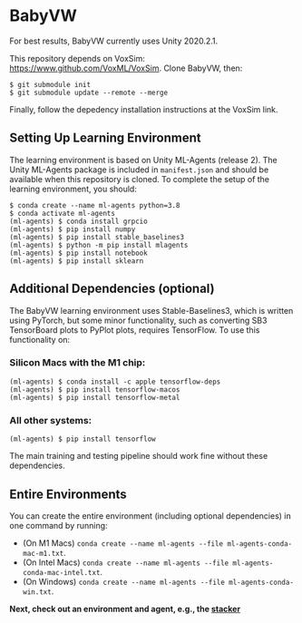 # BabyVW

For best results, BabyVW currently uses Unity 2020.2.1.

This repository depends on VoxSim: https://www.github.com/VoxML/VoxSim.  Clone BabyVW, then:

```
$ git submodule init
$ git submodule update --remote --merge
```

Finally, follow the depedency installation instructions at the VoxSim link.

## Setting Up Learning Environment

The learning environment is based on Unity ML-Agents (release 2). The Unity ML-Agents package is included in `manifest.json` and should be available when this repository is cloned.  To complete the setup of the learning environment, you should:

```
$ conda create --name ml-agents python=3.8
$ conda activate ml-agents
(ml-agents) $ conda install grpcio
(ml-agents) $ pip install numpy
(ml-agents) $ pip install stable_baselines3
(ml-agents) $ python -m pip install mlagents
(ml-agents) $ pip install notebook
(ml-agents) $ pip install sklearn
```

## Additional Dependencies (optional)

The BabyVW learning environment uses Stable-Baselines3, which is written using PyTorch, but some minor functionality, such as converting SB3 TensorBoard plots to PyPlot plots, requires TensorFlow. To use this functionality on:

### Silicon Macs with the M1 chip:
```
(ml-agents) $ conda install -c apple tensorflow-deps
(ml-agents) $ pip install tensorflow-macos
(ml-agents) $ pip install tensorflow-metal
```

### All other systems:
```
(ml-agents) $ pip install tensorflow
```

The main training and testing pipeline should work fine without these dependencies.

## Entire Environments

You can create the entire environment (including optional dependencies) in one command by running:

* (On M1 Macs) `conda create --name ml-agents --file ml-agents-conda-mac-m1.txt`.
* (On Intel Macs) `conda create --name ml-agents --file ml-agents-conda-mac-intel.txt`.
* (On Windows) `conda create --name ml-agents --file ml-agents-conda-win.txt`.

**Next, check out an environment and agent, e.g., the [stacker](https://github.com/VoxML/BabyVW/blob/master/Stacker-Agent.md)**
